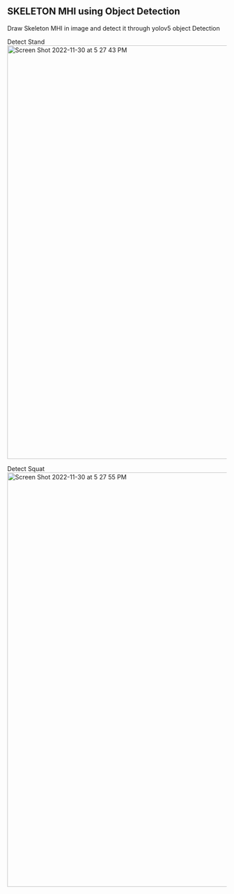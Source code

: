 ## SKELETON MHI using Object Detection

Draw Skeleton MHI in image and detect it through yolov5 object Detection

Detect Stand
<img width="951" alt="Screen Shot 2022-11-30 at 5 27 43 PM" src="https://user-images.githubusercontent.com/43237393/206963538-507ff480-bb02-4b47-ba63-a98a2de4da65.png">

Detect Squat
<img width="953" alt="Screen Shot 2022-11-30 at 5 27 55 PM" src="https://user-images.githubusercontent.com/43237393/206963571-dfd711e5-d1a6-4d71-bafe-6357fceddfbe.png">
